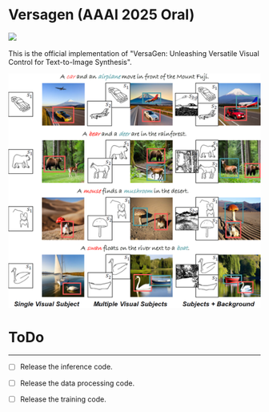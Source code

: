 # Versagen (AAAI 2025 Oral)

<a href='https://arxiv.org/abs/2412.11594'><img src='https://img.shields.io/badge/technical-paper-green'></a>

This is the official implementation of "VersaGen: Unleashing Versatile Visual Control for Text-to-Image Synthesis".

<p align="center">
  <img src="./image/show.png" alt="VersaGen">
</p>

# ToDo
___
- [ ] Release the inference code.
- [ ] Release the data processing code.
- [ ] Release the training code.

